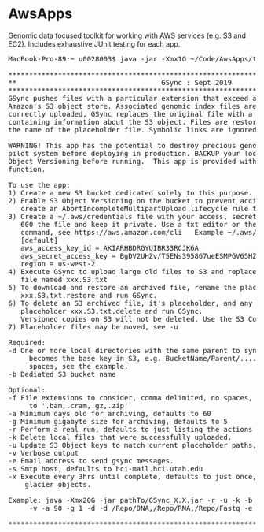 # AwsApps
Genomic data focused toolkit for working with AWS services (e.g. S3 and EC2). Includes exhaustive JUnit testing for each app.
<pre>
MacBook-Pro-89:~ u0028003$ java -jar -Xmx1G ~/Code/AwsApps/target/GSync_0.2.jar 

**************************************************************************************
**                                   GSync : Sept 2019                              **
**************************************************************************************
GSync pushes files with a particular extension that exceed a given size and age to 
Amazon's S3 object store. Associated genomic index files are also moved. Once 
correctly uploaded, GSync replaces the original file with a local txt placeholder file 
containing information about the S3 object. Files are restored or deleted by modifying
the name of the placeholder file. Symbolic links are ignored.

WARNING! This app has the potential to destroy precious genomic data. TEST IT on a
pilot system before deploying in production. BACKUP your local files and ENABLE S3
Object Versioning before running.  This app is provided with no guarantee of proper
function.

To use the app:
1) Create a new S3 bucket dedicated solely to this purpose. Use it for nothing else.
2) Enable S3 Object Versioning on the bucket to prevent accidental deletion and
   create an AbortIncompleteMultipartUpload lifecycle rule to delete partial uploads.
3) Create a ~/.aws/credentials file with your access, secret, and region info, chmod
   600 the file and keep it private. Use a txt editor or the aws cli configure
   command, see https://aws.amazon.com/cli   Example ~/.aws/credentials file:
   [default]
   aws_access_key_id = AKIARHBDRGYUIBR33RCJK6A
   aws_secret_access_key = BgDV2UHZv/T5ENs395867ueESMPGV65HZMpUQ
   region = us-west-2
4) Execute GSync to upload large old files to S3 and replace them with a placeholder
   file named xxx.S3.txt
5) To download and restore an archived file, rename the placeholder
   xxx.S3.txt.restore and run GSync.
6) To delete an S3 archived file, it's placeholder, and any local files, rename the 
   placeholder xxx.S3.txt.delete and run GSync.
   Versioned copies on S3 will not be deleted. Use the S3 Console to do so.
7) Placeholder files may be moved, see -u

Required:
-d One or more local directories with the same parent to sync. This parent dir
     becomes the base key in S3, e.g. BucketName/Parent/.... Comma delimited, no
     spaces, see the example.
-b Dediated S3 bucket name

Optional:
-f File extensions to consider, comma delimited, no spaces, case sensitive. Defaults
     to '.bam,.cram,.gz,.zip'
-a Minimum days old for archiving, defaults to 60
-g Minimum gigabyte size for archiving, defaults to 5
-r Perform a real run, defaults to just listing the actions that would be taken.
-k Delete local files that were successfully uploaded.
-u Update S3 Object keys to match current placeholder paths, slow for large files.
-v Verbose output
-e Email address to send gsync messages.
-s Smtp host, defaults to hci-mail.hci.utah.edu
-x Execute every 3hrs until complete, defaults to just once, good for downloading
    glacier objects.

Example: java -Xmx20G -jar pathTo/GSync_X.X.jar -r -u -k -b hcibioinfo_gsync_repo 
     -v -a 90 -g 1 -d -d /Repo/DNA,/Repo/RNA,/Repo/Fastq -e obama@real.gov

**************************************************************************************/pre>
